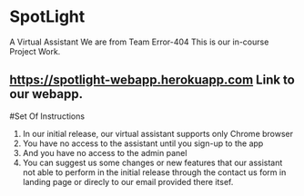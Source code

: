 # SpotLight
A Virtual Assistant
We are from Team Error-404
This is our in-course Project Work.
## https://spotlight-webapp.herokuapp.com Link to our webapp.
#Set Of Instructions
1. In our initial release, our virtual assistant supports only Chrome browser
2. You have no access to the assistant until you sign-up to the app
3. And you have no access to the admin panel
4. You can suggest us some changes or new features that our assistant not able to perform in the initial release through the contact us form in landing page or direcly to our email provided there itsef.

